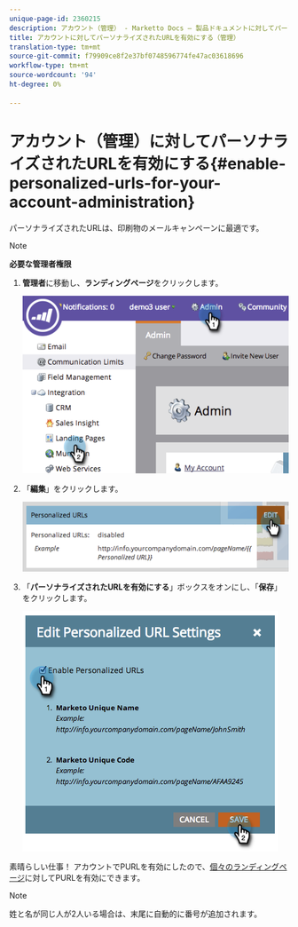 ```yaml
---
unique-page-id: 2360215
description: アカウント（管理） - Marketto Docs — 製品ドキュメントに対してパーソナライズされたURLを有効にする
title: アカウントに対してパーソナライズされたURLを有効にする（管理）
translation-type: tm+mt
source-git-commit: f79909ce8f2e37bf0748596774fe47ac03618696
workflow-type: tm+mt
source-wordcount: '94'
ht-degree: 0%

---
```



# アカウント（管理）に対してパーソナライズされたURLを有効にする{#enable-personalized-urls-for-your-account-administration}

パーソナライズされたURLは、印刷物のメールキャンペーンに最適です。

>[!NOTE]
>
>**必要な管理者権限**

1. **管理者**&#x200B;に移動し、**ランディングページ**&#x200B;をクリックします。

   ![](assets/image2014-9-24-11-3a38-3a51.png)

1. 「**編集**」をクリックします。

   ![](assets/image2014-9-24-11-3a39-3a6.png)

1. 「**パーソナライズされたURLを有効にする**」ボックスをオンにし、「**保存**」をクリックします。

   ![](assets/image2014-9-24-11-3a39-3a41.png)

素晴らしい仕事！ アカウントでPURLを有効にしたので、[個々のランディングページ](/help/marketo/product-docs/demand-generation/landing-pages/personalizing-landing-pages/enable-personalized-urls-for-a-landing-page.md)に対してPURLを有効にできます。

>[!NOTE]
>
>姓と名が同じ人が2人いる場合は、末尾に自動的に番号が追加されます。
